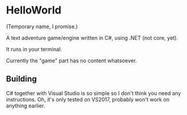 # HelloWorld

(Temporary name, I promise.)

A text adventure game/engine written in C#, using .NET (not core, yet).

It runs in your terminal.

Currently the "game" part has no content whatsoever.

## Building

C# together with Visual Studio is so simple so I don't think you need any
 instructions. Oh, it's only tested on VS2017, probably won't work on anything
 earlier.
 

